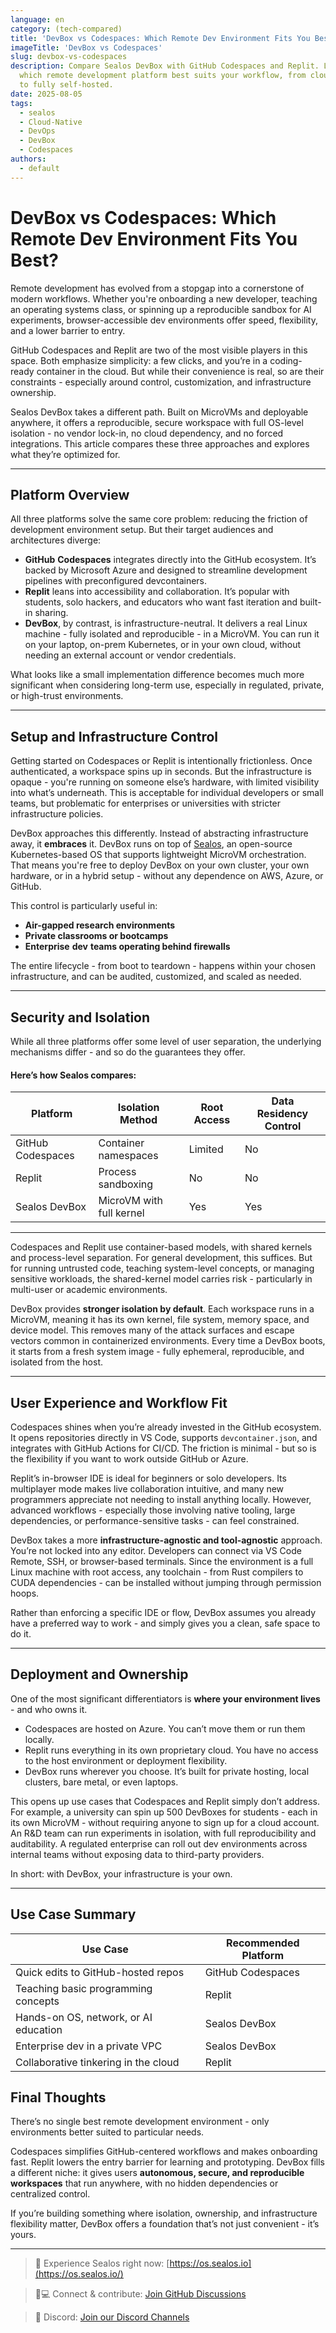 ```yaml
---
language: en
category: (tech-compared)
title: 'DevBox vs Codespaces: Which Remote Dev Environment Fits You Best?'
imageTitle: 'DevBox vs Codespaces'
slug: devbox-vs-codespaces
description: Compare Sealos DevBox with GitHub Codespaces and Replit. Learn
  which remote development platform best suits your workflow, from cloud-native
  to fully self-hosted.
date: 2025-08-05
tags:
  - sealos
  - Cloud-Native
  - DevOps
  - DevBox
  - Codespaces
authors:
  - default
---
```


# **DevBox vs Codespaces: Which Remote** **Dev** **Environment** **Fits You Best?**

Remote development has evolved from a stopgap into a cornerstone of modern workflows. Whether you're onboarding a new developer, teaching an operating systems class, or spinning up a reproducible sandbox for AI experiments, browser-accessible dev environments offer speed, flexibility, and a lower barrier to entry.

GitHub Codespaces and Replit are two of the most visible players in this space. Both emphasize simplicity: a few clicks, and you’re in a coding-ready container in the cloud. But while their convenience is real, so are their constraints - especially around control, customization, and infrastructure ownership.

Sealos DevBox takes a different path. Built on MicroVMs and deployable anywhere, it offers a reproducible, secure workspace with full OS-level isolation - no vendor lock-in, no cloud dependency, and no forced integrations. This article compares these three approaches and explores what they’re optimized for.

---

## Platform Overview

All three platforms solve the same core problem: reducing the friction of development environment setup. But their target audiences and architectures diverge:

- **GitHub** **Codespaces** integrates directly into the GitHub ecosystem. It’s backed by Microsoft Azure and designed to streamline development pipelines with preconfigured devcontainers.
- **Replit** leans into accessibility and collaboration. It’s popular with students, solo hackers, and educators who want fast iteration and built-in sharing.
- **DevBox**, by contrast, is infrastructure-neutral. It delivers a real Linux machine - fully isolated and reproducible - in a MicroVM. You can run it on your laptop, on-prem Kubernetes, or in your own cloud, without needing an external account or vendor credentials.

What looks like a small implementation difference becomes much more significant when considering long-term use, especially in regulated, private, or high-trust environments.

---

## Setup and Infrastructure Control

Getting started on Codespaces or Replit is intentionally frictionless. Once authenticated, a workspace spins up in seconds. But the infrastructure is opaque - you're running on someone else’s hardware, with limited visibility into what’s underneath. This is acceptable for individual developers or small teams, but problematic for enterprises or universities with stricter infrastructure policies.

DevBox approaches this differently. Instead of abstracting infrastructure away, it **embraces** it. DevBox runs on top of [Sealos](https://sealos.io/), an open-source Kubernetes-based OS that supports lightweight MicroVM orchestration. That means you're free to deploy DevBox on your own cluster, your own hardware, or in a hybrid setup - without any dependence on AWS, Azure, or GitHub.

This control is particularly useful in:

- **Air-gapped research environments**
- **Private classrooms or bootcamps**
- **Enterprise** **dev** **teams operating behind firewalls**

The entire lifecycle - from boot to teardown - happens within your chosen infrastructure, and can be audited, customized, and scaled as needed.

---

## Security and Isolation

While all three platforms offer some level of user separation, the underlying mechanisms differ - and so do the guarantees they offer.

#### Here’s how Sealos compares:

| Platform          | Isolation Method         | Root Access | Data Residency Control |
| ----------------- | ------------------------ | ----------- | ---------------------- |
| GitHub Codespaces | Container namespaces     | Limited     | No                     |
| Replit            | Process sandboxing       | No          | No                     |
| Sealos DevBox     | MicroVM with full kernel | Yes         | Yes                    |

---

Codespaces and Replit use container-based models, with shared kernels and process-level separation. For general development, this suffices. But for running untrusted code, teaching system-level concepts, or managing sensitive workloads, the shared-kernel model carries risk - particularly in multi-user or academic environments.

DevBox provides **stronger isolation by default**. Each workspace runs in a MicroVM, meaning it has its own kernel, file system, memory space, and device model. This removes many of the attack surfaces and escape vectors common in containerized environments. Every time a DevBox boots, it starts from a fresh system image - fully ephemeral, reproducible, and isolated from the host.

---

## User Experience and Workflow Fit

Codespaces shines when you’re already invested in the GitHub ecosystem. It opens repositories directly in VS Code, supports `devcontainer.json`, and integrates with GitHub Actions for CI/CD. The friction is minimal - but so is the flexibility if you want to work outside GitHub or Azure.

Replit’s in-browser IDE is ideal for beginners or solo developers. Its multiplayer mode makes live collaboration intuitive, and many new programmers appreciate not needing to install anything locally. However, advanced workflows - especially those involving native tooling, large dependencies, or performance-sensitive tasks - can feel constrained.

DevBox takes a more **infrastructure-agnostic and tool-agnostic** approach. You’re not locked into any editor. Developers can connect via VS Code Remote, SSH, or browser-based terminals. Since the environment is a full Linux machine with root access, any toolchain - from Rust compilers to CUDA dependencies - can be installed without jumping through permission hoops.

Rather than enforcing a specific IDE or flow, DevBox assumes you already have a preferred way to work - and simply gives you a clean, safe space to do it.

---

## Deployment and Ownership

One of the most significant differentiators is **where your environment lives** - and who owns it.

- Codespaces are hosted on Azure. You can’t move them or run them locally.
- Replit runs everything in its own proprietary cloud. You have no access to the host environment or deployment flexibility.
- DevBox runs wherever you choose. It’s built for private hosting, local clusters, bare metal, or even laptops.

This opens up use cases that Codespaces and Replit simply don’t address. For example, a university can spin up 500 DevBoxes for students - each in its own MicroVM - without requiring anyone to sign up for a cloud account. An R&D team can run experiments in isolation, with full reproducibility and auditability. A regulated enterprise can roll out dev environments across internal teams without exposing data to third-party providers.

In short: with DevBox, your infrastructure is your own.

---

## Use Case Summary

| Use Case                              | Recommended Platform |
| ------------------------------------- | -------------------- |
| Quick edits to GitHub-hosted repos    | GitHub Codespaces    |
| Teaching basic programming concepts   | Replit               |
| Hands-on OS, network, or AI education | Sealos DevBox        |
| Enterprise dev in a private VPC       | Sealos DevBox        |
| Collaborative tinkering in the cloud  | Replit               |

## Final Thoughts

There’s no single best remote development environment - only environments better suited to particular needs.

Codespaces simplifies GitHub-centered workflows and makes onboarding fast. Replit lowers the entry barrier for learning and prototyping. DevBox fills a different niche: it gives users **autonomous, secure, and reproducible workspaces** that run anywhere, with no hidden dependencies or centralized control.

If you’re building something where isolation, ownership, and infrastructure flexibility matter, DevBox offers a foundation that’s not just convenient - it’s yours.

---

> 💬 Experience Sealos right now: [https://os.sealos.io](https://os.sealos.io/)

> 🧑💻 Connect & contribute: [Join GitHub Discussions](https://github.com/labring/sealos/discussions)

> 🚀 Discord: [Join our Discord Channels](https://go.sealos.io/discord)
